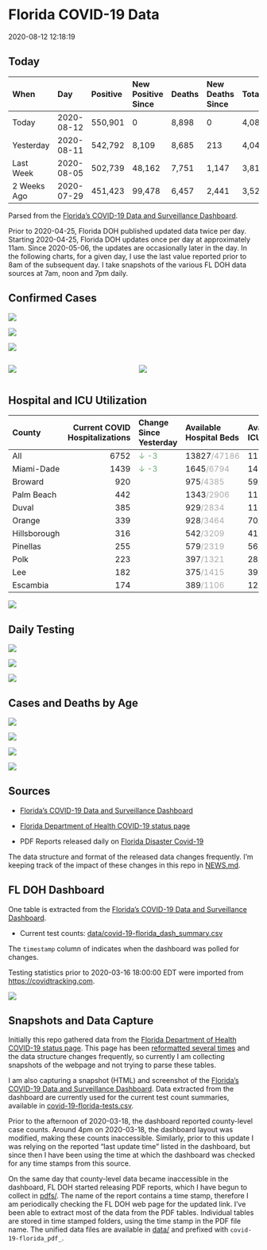 Florida COVID-19 Data
================
2020-08-12 12:18:19

## Today

| When        | Day        | Positive | New Positive Since | Deaths | New Deaths Since | Total     |
| :---------- | :--------- | :------- | :----------------- | :----- | :--------------- | :-------- |
| Today       | 2020-08-12 | 550,901  | 0                  | 8,898  | 0                | 4,087,579 |
| Yesterday   | 2020-08-11 | 542,792  | 8,109              | 8,685  | 213              | 4,049,275 |
| Last Week   | 2020-08-05 | 502,739  | 48,162             | 7,751  | 1,147            | 3,814,884 |
| 2 Weeks Ago | 2020-07-29 | 451,423  | 99,478             | 6,457  | 2,441            | 3,526,765 |

Parsed from the [Florida’s COVID-19 Data and Surveillance
Dashboard](https://fdoh.maps.arcgis.com/apps/opsdashboard/index.html#/8d0de33f260d444c852a615dc7837c86).

Prior to 2020-04-25, Florida DOH published updated data twice per day.
Starting 2020-04-25, Florida DOH updates once per day at approximately
11am. Since 2020-05-06, the updates are occasionally later in the day.
In the following charts, for a given day, I use the last value reported
prior to 8am of the subsequent day. I take snapshots of the various FL
DOH data sources at 7am, noon and 7pm daily.

## Confirmed Cases

![](plots/covid-19-florida-daily-test-changes.png)

![](plots/covid-19-florida-deaths-by-day.png)

![](plots/covid-19-florida-county-top-6.png)

<div class="columns">

<div class="column is-full-mobile">

![](plots/covid-19-florida-testing.png)

</div>

<div class="column is-full-mobile">

![](plots/covid-19-florida-total-positive.png)

</div>

</div>

## Hospital and ICU Utilization

| County       | Current COVID Hospitalizations | Change Since Yesterday                   | Available Hospital Beds                      | Available ICU Beds                         |
| :----------- | -----------------------------: | :--------------------------------------- | :------------------------------------------- | :----------------------------------------- |
| All          |                           6752 | <span style="color: #6BAA75">↓ -3</span> | 13827<span style="color: #aaa">/47186</span> | 1133<span style="color: #aaa">/5070</span> |
| Miami-Dade   |                           1439 | <span style="color: #6BAA75">↓ -3</span> | 1645<span style="color: #aaa">/6794</span>   | 146<span style="color: #aaa">/866</span>   |
| Broward      |                            920 |                                          | 975<span style="color: #aaa">/4385</span>    | 59<span style="color: #aaa">/461</span>    |
| Palm Beach   |                            442 |                                          | 1343<span style="color: #aaa">/2906</span>   | 113<span style="color: #aaa">/315</span>   |
| Duval        |                            385 |                                          | 929<span style="color: #aaa">/2834</span>    | 110<span style="color: #aaa">/331</span>   |
| Orange       |                            339 |                                          | 928<span style="color: #aaa">/3464</span>    | 70<span style="color: #aaa">/302</span>    |
| Hillsborough |                            316 |                                          | 542<span style="color: #aaa">/3209</span>    | 41<span style="color: #aaa">/333</span>    |
| Pinellas     |                            255 |                                          | 579<span style="color: #aaa">/2319</span>    | 56<span style="color: #aaa">/248</span>    |
| Polk         |                            223 |                                          | 397<span style="color: #aaa">/1321</span>    | 28<span style="color: #aaa">/152</span>    |
| Lee          |                            182 |                                          | 375<span style="color: #aaa">/1415</span>    | 39<span style="color: #aaa">/102</span>    |
| Escambia     |                            174 |                                          | 389<span style="color: #aaa">/1106</span>    | 12<span style="color: #aaa">/135</span>    |

![](plots/covid-19-florida-icu-usage.png)

## Daily Testing

![](plots/covid-19-florida-tests-per-case.png)

<!-- ![](plots/covid-19-florida-change-new-cases.png) -->

![](plots/covid-19-florida-tests-percent-positive.png)

![](plots/covid-19-florida-test-and-case-growth.png)

## Cases and Deaths by Age

![](plots/covid-19-florida-weekly-events-by-age.png)

![](plots/covid-19-florida-age.png)

![](plots/covid-19-florida-age-deaths.png)

![](plots/covid-19-florida-age-sex.png)

## Sources

  - [Florida’s COVID-19 Data and Surveillance
    Dashboard](https://fdoh.maps.arcgis.com/apps/opsdashboard/index.html#/8d0de33f260d444c852a615dc7837c86)

  - [Florida Department of Health COVID-19 status
    page](http://www.floridahealth.gov/diseases-and-conditions/COVID-19/)

  - PDF Reports released daily on [Florida Disaster
    Covid-19](http://www.floridahealth.gov/diseases-and-conditions/COVID-19/)

The data structure and format of the released data changes frequently.
I’m keeping track of the impact of these changes in this repo in
[NEWS.md](NEWS.md).

## FL DOH Dashboard

One table is extracted from the [Florida’s COVID-19 Data and
Surveillance
Dashboard](https://fdoh.maps.arcgis.com/apps/opsdashboard/index.html#/8d0de33f260d444c852a615dc7837c86).

  - Current test counts:
    [data/covid-19-florida\_dash\_summary.csv](data/covid-19-florida_dash_summary.csv)

The `timestamp` column of indicates when the dashboard was polled for
changes.

Testing statistics prior to 2020-03-16 18:00:00 EDT were imported from
<https://covidtracking.com>.

![](screenshots/fodh_maps_arcgis_com__apps__opsdashboard.png)

## Snapshots and Data Capture

Initially this repo gathered data from the [Florida Department of Health
COVID-19 status
page](http://www.floridahealth.gov/diseases-and-conditions/COVID-19/).
This page has been [reformatted several
times](screenshots/floridahealth_gov__diseases-and-conditions__COVID-19.png)
and the data structure changes frequently, so currently I am collecting
snapshots of the webpage and not trying to parse these tables.

I am also capturing a snapshot (HTML) and screenshot of the [Florida’s
COVID-19 Data and Surveillance
Dashboard](https://fdoh.maps.arcgis.com/apps/opsdashboard/index.html#/8d0de33f260d444c852a615dc7837c86).
Data extracted from the dashboard are currently used for the current
test count summaries, available in
[covid-19-florida-tests.csv](covid-19-florida-tests.csv).

Prior to the afternoon of 2020-03-18, the dashboard reported
county-level case counts. Around 4pm on 2020-03-18, the dashboard layout
was modified, making these counts inaccessible. Similarly, prior to this
update I was relying on the reported “last update time” listed in the
dashboard, but since then I have been using the time at which the
dashboard was checked for any time stamps from this source.

On the same day that county-level data became inaccessible in the
dashboard, FL DOH started releasing PDF reports, which I have begun to
collect in [pdfs/](pdfs/). The name of the report contains a time stamp,
therefore I am periodically checking the FL DOH web page for the updated
link. I’ve been able to extract most of the data from the PDF tables.
Individual tables are stored in time stamped folders, using the time
stamp in the PDF file name. The unified data files are available in
[data/](data/) and prefixed with `covid-19-florida_pdf_`.
